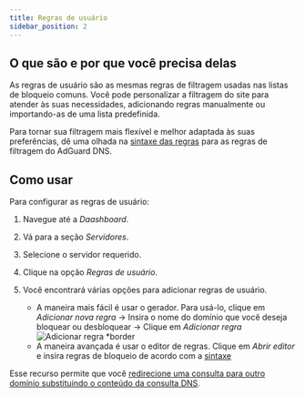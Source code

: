 ```yaml
---
title: Regras de usuário
sidebar_position: 2
---
```


## O que são e por que você precisa delas

As regras de usuário são as mesmas regras de filtragem usadas nas listas de bloqueio comuns. Você pode personalizar a filtragem do site para atender às suas necessidades, adicionando regras manualmente ou importando-as de uma lista predefinida.

Para tornar sua filtragem mais flexível e melhor adaptada às suas preferências, dê uma olhada na [sintaxe das regras](/general/dns-filtering-syntax/) para as regras de filtragem do AdGuard DNS.

## Como usar

Para configurar as regras de usuário:

1. Navegue até a _Daashboard_.

2. Vá para a seção _Servidores_.

3. Selecione o servidor requerido.

4. Clique na opção _Regras de usuário_.

5. Você encontrará várias opções para adicionar regras de usuário.

   - A maneira mais fácil é usar o gerador. Para usá-lo, clique em _Adicionar nova regra_ → Insira o nome do domínio que você deseja bloquear ou desbloquear → Clique em _Adicionar regra_
     ![Adicionar regra \*border](https://cdn.adtidy.org/content/kb/dns/private/new_dns/userrules_step5.png)
   - A maneira avançada é usar o editor de regras. Clique em _Abrir editor_ e insira regras de bloqueio de acordo com a [sintaxe](/general/dns-filtering-syntax/)

Esse recurso permite que você [redirecione uma consulta para outro domínio substituindo o conteúdo da consulta DNS](/general/dns-filtering-syntax/#dnsrewrite-modifier).
